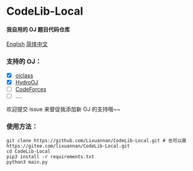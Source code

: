 # CodeLib-Local 

#### 我自用的 OJ 题目代码仓库

[English](./README.md) [简体中文](./README_zh-CN.md)

### 支持的 OJ：

-   [x] [oiclass](http://www.oiclass.com)
-   [x] [HydroOJ](https://hydro.ac)
-   [ ] [CodeForces](https://codeforces.com/)
-   [ ] ….

欢迎提交 issue 来督促我添加新 OJ 的支持哦~~

### 使用方法：

```shell
git clone https://github.com/Lixuannan/CodeLib-Local.git # 也可以是 https://gitee.com/lixuannan/CodeLib-Local.git
cd CodeLib-Local
pip3 install -r requirements.txt
python3 main.py
```

